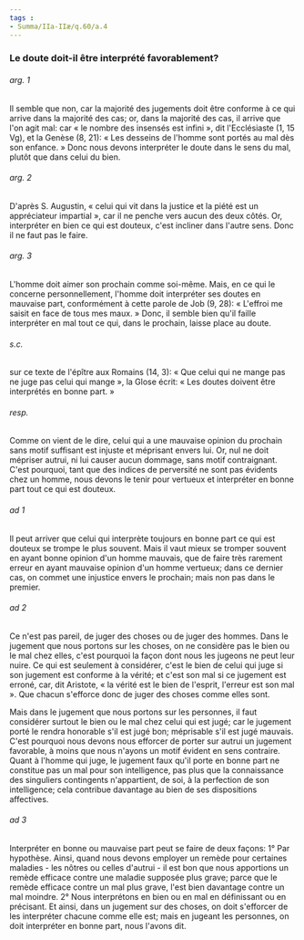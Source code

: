 ```yaml
---
tags : 
- Summa/IIa-IIæ/q.60/a.4
---
```


### Le doute doit-il être interprété favorablement?

###### arg. 1
Il semble que non, car la majorité des jugements doit être conforme à ce qui arrive dans la majorité des cas; or, dans la majorité des cas, il arrive que l'on agit mal: car « le nombre des insensés est infini », dit l'Ecclésiaste (1, 15 Vg), et la Genèse (8, 21): « Les desseins de l'homme sont portés au mal dès son enfance. » Donc nous devons interpréter le doute dans le sens du mal, plutôt que dans celui du bien. 

###### arg. 2
D'après S. Augustin, « celui qui vit dans la justice et la piété est un appréciateur impartial », car il ne penche vers aucun des deux côtés. Or, interpréter en bien ce qui est douteux, c'est incliner dans l'autre sens. Donc il ne faut pas le faire. 

###### arg. 3
L'homme doit aimer son prochain comme soi-même. Mais, en ce qui le concerne personnellement, l'homme doit interpréter ses doutes en mauvaise part, conformément à cette parole de Job (9, 28): « L'effroi me saisit en face de tous mes maux. » Donc, il semble bien qu'il faille interpréter en mal tout ce qui, dans le prochain, laisse place au doute. 

###### s.c.
sur ce texte de l'épître aux Romains (14, 3): « Que celui qui ne mange pas ne juge pas celui qui mange », la Glose écrit: « Les doutes doivent être interprétés en bonne part. » 

###### resp.
Comme on vient de le dire, celui qui a une mauvaise opinion du prochain sans motif suffisant est injuste et méprisant envers lui. Or, nul ne doit mépriser autrui, ni lui causer aucun dommage, sans motif contraignant. C'est pourquoi, tant que des indices de perversité ne sont pas évidents chez un homme, nous devons le tenir pour vertueux et interpréter en bonne part tout ce qui est douteux. 

###### ad 1
Il peut arriver que celui qui interprète toujours en bonne part ce qui est douteux se trompe le plus souvent. Mais il vaut mieux se tromper souvent en ayant bonne opinion d'un homme mauvais, que de faire très rarement erreur en ayant mauvaise opinion d'un homme vertueux; dans ce dernier cas, on commet une injustice envers le prochain; mais non pas dans le premier. 

###### ad 2
Ce n'est pas pareil, de juger des choses ou de juger des hommes. Dans le jugement que nous portons sur les choses, on ne considère pas le bien ou le mal chez elles, c'est pourquoi la façon dont nous les jugeons ne peut leur nuire. Ce qui est seulement à considérer, c'est le bien de celui qui juge si son jugement est conforme à la vérité; et c'est son mal si ce jugement est erroné, car, dit Aristote, « la vérité est le bien de l'esprit, l'erreur est son mal ». Que chacun s'efforce donc de juger des choses comme elles sont. 

Mais dans le jugement que nous portons sur les personnes, il faut considérer surtout le bien ou le mal chez celui qui est jugé; car le jugement porté le rendra honorable s'il est jugé bon; méprisable s'il est jugé mauvais. C'est pourquoi nous devons nous efforcer de porter sur autrui un jugement favorable, à moins que nous n'ayons un motif évident en sens contraire. Quant à l'homme qui juge, le jugement faux qu'il porte en bonne part ne constitue pas un mal pour son intelligence, pas plus que la connaissance des singuliers contingents n'appartient, de soi, à la perfection de son intelligence; cela contribue davantage au bien de ses dispositions affectives. 

###### ad 3
Interpréter en bonne ou mauvaise part peut se faire de deux façons: 1° Par hypothèse. Ainsi, quand nous devons employer un remède pour certaines maladies - les nôtres ou celles d'autrui - il est bon que nous apportions un remède efficace contre une maladie supposée plus grave; parce que le remède efficace contre un mal plus grave, l'est bien davantage contre un mal moindre. 2° Nous interprétons en bien ou en mal en définissant ou en précisant. Et ainsi, dans un jugement sur des choses, on doit s'efforcer de les interpréter chacune comme elle est; mais en jugeant les personnes, on doit interpréter en bonne part, nous l'avons dit. 

